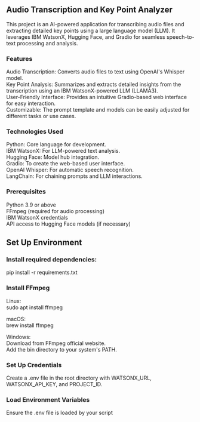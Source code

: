 ## Audio Transcription and Key Point Analyzer </br>
This project is an AI-powered application for transcribing audio files and extracting detailed key points using a large language model (LLM). It leverages IBM WatsonX, Hugging Face, and Gradio for seamless speech-to-text processing and analysis.

### Features </br>
Audio Transcription: Converts audio files to text using OpenAI's Whisper model. </br>
Key Point Analysis: Summarizes and extracts detailed insights from the transcription using an IBM WatsonX-powered LLM (LLAMA3). </br>
User-Friendly Interface: Provides an intuitive Gradio-based web interface for easy interaction. </br>
Customizable: The prompt template and models can be easily adjusted for different tasks or use cases. </br>

### Technologies Used </br>
Python: Core language for development. </br>
IBM WatsonX: For LLM-powered text analysis. </br>
Hugging Face: Model hub integration. </br>
Gradio: To create the web-based user interface. </br>
OpenAI Whisper: For automatic speech recognition. </br>
LangChain: For chaining prompts and LLM interactions. </br>

### Prerequisites </br>
Python 3.9 or above </br>
FFmpeg (required for audio processing) </br>
IBM WatsonX credentials </br>
API access to Hugging Face models (if necessary) </br>


## Set Up Environment

### Install required dependencies:
pip install -r requirements.txt


### Install FFmpeg

Linux: </br>
sudo apt install ffmpeg

macOS: </br>
brew install ffmpeg

Windows: </br>
Download from FFmpeg official website.</br>
Add the bin directory to your system's PATH.

### Set Up Credentials

Create a .env file in the root directory with WATSONX_URL, WATSONX_API_KEY, and PROJECT_ID.</br>

### Load Environment Variables </br>
Ensure the .env file is loaded by your script


